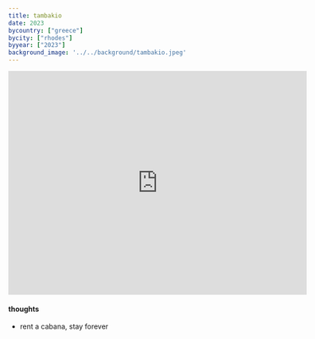 ```yaml
---
title: tambakio
date: 2023
bycountry: ["greece"]
bycity: ["rhodes"]
byyear: ["2023"]
background_image: '../../background/tambakio.jpeg'
---
```


<iframe src="https://www.google.com/maps/embed?pb=!1m18!1m12!1m3!1d15610.996268645924!2d28.07526991107961!3d36.093106835393286!2m3!1f0!2f0!3f0!3m2!1i1024!2i768!4f13.1!3m3!1m2!1s0x14950e73200147c9%3A0x8dfee65d8af16d7!2sTambakio!5e0!3m2!1sen!2sus!4v1702347528418!5m2!1sen!2sus" width="600" height="450" style="border:0;" allowfullscreen="" loading="lazy" referrerpolicy="no-referrer-when-downgrade"></iframe>

#### thoughts
* rent a cabana, stay forever